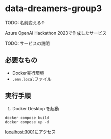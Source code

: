 # data-dreamers-group3

TODO: 名前変える↑

Azure OpenAI Hackathon 2023で作成したサービス

TODO: サービスの説明

## 必要なもの

- Docker実行環境
- `.env.local`ファイル

## 実行手順

1. Docker Desktop を起動

```
docker compose build
docker compose up -d
```

[localhost:3001](http://localhost:3001)にアクセス

